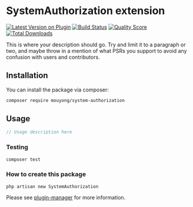 # SystemAuthorization extension

[![Latest Version on Plugin](https://img.shields.io/packagist/v/mouyong/system-authorization.svg?style=flat-square)](https://packagist.org/packages/mouyong/system-authorization)
[![Build Status](https://img.shields.io/travis/mouyong/system-authorization/master.svg?style=flat-square)](https://travis-ci.org/mouyong/system-authorization)
[![Quality Score](https://img.shields.io/scrutinizer/g/mouyong/system-authorization.svg?style=flat-square)](https://scrutinizer-ci.com/g/mouyong/system-authorization)
[![Total Downloads](https://img.shields.io/packagist/dt/mouyong/system-authorization.svg?style=flat-square)](https://packagist.org/packages/mouyong/system-authorization)

This is where your description should go. Try and limit it to a paragraph or two, and maybe throw in a mention of what PSRs you support to avoid any confusion with users and contributors.

## Installation

You can install the package via composer:

```bash
composer require mouyong/system-authorization
```

## Usage

``` php
// Usage description here
```

### Testing

``` bash
composer test
```

### How to create this package

`php artisan new SystemAuthorization`

Please see [plugin-manager](https://github.com/mouyong/plugin-manager) for more information.
